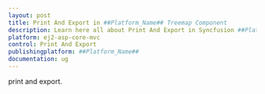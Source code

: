 ```yaml
---
layout: post
title: Print And Export in ##Platform_Name## Treemap Component
description: Learn here all about Print And Export in Syncfusion ##Platform_Name## Treemap component of Syncfusion Essential JS 2 and more.
platform: ej2-asp-core-mvc
control: Print And Export
publishingplatform: ##Platform_Name##
documentation: ug
---
```


print and export.
